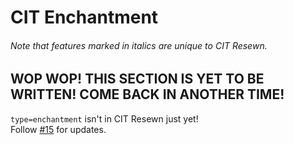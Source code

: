 # CIT Enchantment
<h6>Note that features marked in <em>italics</em> are unique to CIT Resewn.</h6>

## WOP WOP! THIS SECTION IS YET TO BE WRITTEN! COME BACK IN ANOTHER TIME!

`type=enchantment` isn't in CIT Resewn just yet!  
Follow [#15](https://github.com/SHsuperCM/CITResewn/issues/15) for updates.